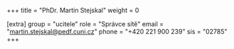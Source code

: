 +++
title = "PhDr. Martin Stejskal"
weight = 0

[extra]
group = "ucitele"
role = "Správce sítě"
email = "martin.stejskal@pedf.cuni.cz"
phone = "+420 221 900 239"
sis = "02785"
+++


